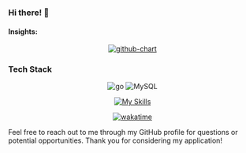 
### Hi there! 👋

#### Insights:

<p align="center"> 
  <a href="https://github.com/rokumura7/github-chart">
    <img src="https://github-chart.vercel.app/api?user=maro114510" alt="github-chart">
  </a>
</p>


### Tech Stack

<p align="center">
  <img alt="go" src="https://img.shields.io/badge/-Go-76E1FE.svg?logo=go&style=plastic&logoColor=white">
  <img alt="MySQL" src="https://img.shields.io/badge/-Mysql-4479A1.svg?logo=mysql&style=plastic&logoColor=white">
</p>

<p align="center">
  <a href="https://skillicons.dev">
    <img src="https://skillicons.dev/icons?i=go,ts,rust,python,php,aws,cloudflare,flutter,docker,electron,fastapi,github,grafana,mysql,postgres" alt="My Skills">
  </a>
</p>

<p align="center">
  <a href="https://wakatime.com/@018d2734-2f22-4f87-9401-29d22bd98c56">
    <img src="https://wakatime.com/badge/user/018d2734-2f22-4f87-9401-29d22bd98c56.svg" alt="wakatime">
  </a>
</p>

Feel free to reach out to me through my GitHub profile for questions or potential opportunities. Thank you for considering my application!

